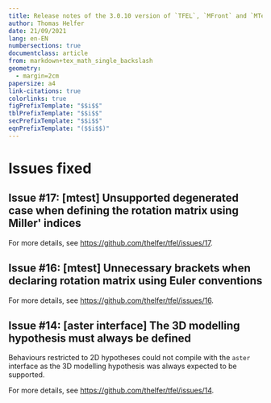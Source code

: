 ```yaml
---
title: Release notes of the 3.0.10 version of `TFEL`, `MFront` and `MTest`
author: Thomas Helfer
date: 21/09/2021
lang: en-EN
numbersections: true
documentclass: article
from: markdown+tex_math_single_backslash
geometry:
  - margin=2cm
papersize: a4
link-citations: true
colorlinks: true
figPrefixTemplate: "$$i$$"
tblPrefixTemplate: "$$i$$"
secPrefixTemplate: "$$i$$"
eqnPrefixTemplate: "($$i$$)"
---
```


# Issues fixed

## Issue #17: [mtest]  Unsupported degenerated case when defining the rotation matrix using Miller' indices

For more details, see <https://github.com/thelfer/tfel/issues/17>.

## Issue #16: [mtest] Unnecessary  brackets when declaring rotation matrix using Euler conventions

For more details, see <https://github.com/thelfer/tfel/issues/16>.

## Issue #14: [aster interface] The 3D modelling hypothesis must always be defined

Behaviours restricted to 2D hypotheses could not compile with the
`aster` interface as the 3D modelling hypothesis was always expected to
be supported.

For more details, see <https://github.com/thelfer/tfel/issues/14>.

